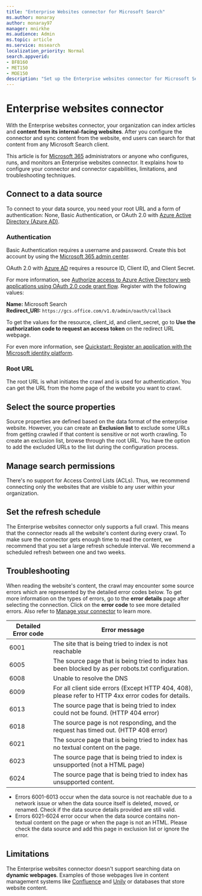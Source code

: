 ```yaml
---
title: "Enterprise Websites connector for Microsoft Search"
ms.author: monaray
author: monaray97
manager: mnirkhe
ms.audience: Admin
ms.topic: article
ms.service: mssearch
localization_priority: Normal
search.appverid:
- BFB160
- MET150
- MOE150
description: "Set up the Enterprise websites connector for Microsoft Search"
---
```

<!-- markdownlint-disable no-inline-html -->
# Enterprise websites connector

With the Enterprise websites connector, your organization can index articles and **content from its internal-facing websites**. After you configure the connector and sync content from the website, end users can search for that content from any Microsoft Search client.

This article is for [Microsoft 365](https://www.microsoft.com/microsoft-365) administrators or anyone who configures, runs, and monitors an Enterprise websites connector. It explains how to configure your connector and connector capabilities, limitations, and troubleshooting techniques.  

## Connect to a data source

To connect to your data source, you need your root URL and a form of authentication: None, Basic Authentication, or OAuth 2.0 with [Azure Active Directory (Azure AD)](https://docs.microsoft.com/azure/active-directory/).

### Authentication

Basic Authentication requires a username and password. Create this bot account by using the [Microsoft 365 admin center](https://admin.microsoft.com).

OAuth 2.0 with [Azure AD](https://docs.microsoft.com/azure/active-directory/) requires a resource ID, Client ID, and Client Secret.

For more information, see [Authorize access to Azure Active Directory web applications using OAuth 2.0 code grant flow](https://docs.microsoft.com/azure/active-directory/develop/v1-protocols-oauth-code). Register with the following values:

**Name:** Microsoft Search <br/>
**Redirect_URI:** `https://gcs.office.com/v1.0/admin/oauth/callback`

To get the values for the resource, client_id, and client_secret, go to **Use the authorization code to request an access token** on the redirect URL webpage.

For even more information, see [Quickstart: Register an application with the Microsoft identity platform](https://docs.microsoft.com/azure/active-directory/develop/quickstart-register-app).

### Root URL

The root URL is what initiates the crawl and is used for authentication. You can get the URL from the home page of the website you want to crawl.

## Select the source properties

Source properties are defined based on the data format of the enterprise website. However, you can create an **Exclusion list** to exclude some URLs from getting crawled if that content is sensitive or not worth crawling. To create an exclusion list, browse through the root URL. You have the option to add the excluded URLs to the list during the configuration process.

## Manage search permissions

There's no support for Access Control Lists (ACLs). Thus, we recommend connecting only the websites that are visible to any user within your organization.

## Set the refresh schedule

The Enterprise websites connector only supports a full crawl. This means that the connector reads all the website's content during every crawl. To make sure the connector gets enough time to read the content, we recommend that you set a large refresh schedule interval. We recommend a scheduled refresh between one and two weeks.

## Troubleshooting

When reading the website's content, the crawl may encounter some source errors which are represented by the detailed error codes below. To get more information on the types of errors, go to the **error details** page after selecting the connection. Click on the **error code** to see more detailed errors. Also refer to [Manage your connector](https://docs.microsoft.com/microsoftsearch/manage-connector) to learn more.

 Detailed Error code | Error message
 --- | ---
 6001 | The site that is being tried to index is not reachable
 6005 | The source page that is being tried to index has been blocked by as per robots.txt configuration.
 6008 | Unable to resolve the DNS
 6009 | For all client side errors (Except HTTP 404, 408), please refer to HTTP 4xx error codes for details.
 6013 | The source page that is being tried to index could not be found. (HTTP 404 error)
 6018 | The source page is not responding, and the request has timed out. (HTTP 408 error)
 6021 | The source page that is being tried to index has no textual content on the page.
 6023 | The source page that is being tried to index is unsupported (not a HTML page)
 6024 | The source page that is being tried to index has unsupported content.

* Errors 6001-6013 occur when the data source is not reachable due to a network issue or when the data source itself is deleted, moved, or renamed. Check if the data source details provided are still valid.
* Errors 6021-6024 error occur when the data source contains non-textual content on the page or when the page is not an HTML. Please check the data source and add this page in exclusion list or ignore the error.

## Limitations

The Enterprise websites connector doesn't support searching data on **dynamic webpages**. Examples of those webpages live in content management systems like [Confluence](https://www.atlassian.com/software/confluence) and [Unily](https://www.unily.com/) or databases that store website content.
